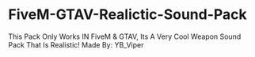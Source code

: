 # FiveM-GTAV-Realictic-Sound-Pack
This Pack Only Works IN FiveM &amp; GTAV, Its A Very Cool Weapon Sound Pack That Is Realistic! Made By: YB_Viper
